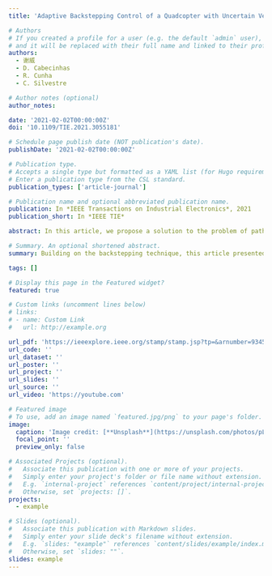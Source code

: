 ```yaml
---
title: 'Adaptive Backstepping Control of a Quadcopter with Uncertain Vehicle Mass, Moment of Inertia, and Disturbances'

# Authors
# If you created a profile for a user (e.g. the default `admin` user), write the username (folder name) here
# and it will be replaced with their full name and linked to their profile.
authors:
  - 谢威
  - D. Cabecinhas
  - R. Cunha
  - C. Silvestre

# Author notes (optional)
author_notes:

date: '2021-02-02T00:00:00Z'
doi: '10.1109/TIE.2021.3055181'

# Schedule page publish date (NOT publication's date).
publishDate: '2021-02-02T00:00:00Z'

# Publication type.
# Accepts a single type but formatted as a YAML list (for Hugo requirements).
# Enter a publication type from the CSL standard.
publication_types: ['article-journal']

# Publication name and optional abbreviated publication name.
publication: In *IEEE Transactions on Industrial Electronics*, 2021
publication_short: In *IEEE TIE*

abstract: In this article, we propose a solution to the problem of path following for a quadcopter aircraft with unknown vehicle parameters (mass and moment of inertia) and external disturbances. By employing the backstepping technique, the proposed adaptive control strategy guarantees the following. The quadcopter is globally steered toward, and kept within, an arbitrarily small neighborhood of a desired smooth path, achieving global uniformly ultimately boundedness; compared to trajectory tracking, a smoother convergence is obtained as the control actuation signals (thrust force and torque) are bounded with respect to the position error, and the designed timing law ensures that the desired path starts to move only when the vehicle gets close to the desired path; and a single adaptive control law can be used for accurate motion control of aerial vehicles with a wide range of inertial properties, without the need for retuning control gains or other parameters. Moreover, the controller is also made robust to external constant and slowly time-varying disturbances through the design of disturbance estimators. To demonstrate the effectiveness and performance of the proposed control strategies, simulation and experimental results are presented and analyzed.

# Summary. An optional shortened abstract.
summary: Building on the backstepping technique, this article presented a control strategy to stabilize an underactuated quadcopter along a predefined path in the presence of uncertain vehicle mass, moment of inertia, and external disturbances. 

tags: []

# Display this page in the Featured widget?
featured: true

# Custom links (uncomment lines below)
# links:
# - name: Custom Link
#   url: http://example.org

url_pdf: 'https://ieeexplore.ieee.org/stamp/stamp.jsp?tp=&arnumber=9345483'
url_code: ''
url_dataset: ''
url_poster: ''
url_project: ''
url_slides: ''
url_source: ''
url_video: 'https://youtube.com'

# Featured image
# To use, add an image named `featured.jpg/png` to your page's folder.
image:
  caption: 'Image credit: [**Unsplash**](https://unsplash.com/photos/pLCdAaMFLTE)'
  focal_point: ''
  preview_only: false

# Associated Projects (optional).
#   Associate this publication with one or more of your projects.
#   Simply enter your project's folder or file name without extension.
#   E.g. `internal-project` references `content/project/internal-project/index.md`.
#   Otherwise, set `projects: []`.
projects:
  - example

# Slides (optional).
#   Associate this publication with Markdown slides.
#   Simply enter your slide deck's filename without extension.
#   E.g. `slides: "example"` references `content/slides/example/index.md`.
#   Otherwise, set `slides: ""`.
slides: example
---
```


<!-- 
{{% callout note %}}
Click the _Cite_ button above to demo the feature to enable visitors to import publication metadata into their reference management software.
{{% /callout %}}

{{% callout note %}}
Create your slides in Markdown - click the _Slides_ button to check out the example.
{{% /callout %}}

Add the publication's **full text** or **supplementary notes** here. You can use rich formatting such as including [code, math, and images](https://docs.hugoblox.com/content/writing-markdown-latex/). -->
